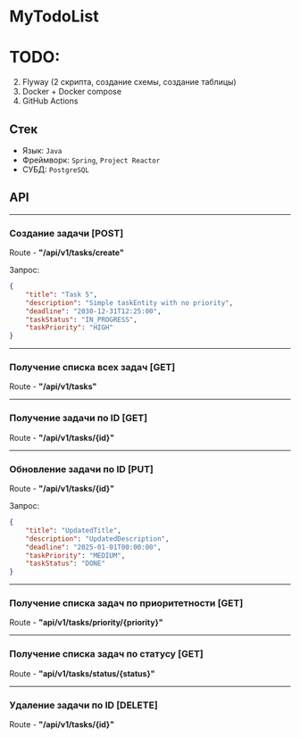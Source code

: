 # MyTodoList

# TODO:
2. Flyway (2 скрипта, создание схемы, создание таблицы)
3. Docker + Docker compose 
4. GitHub Actions

## Стек
- Язык: `Java`
- Фреймворк: `Spring`, `Project Reactor`
- СУБД: `PostgreSQL`

## API

---

### Создание задачи [POST]
Route - **"/api/v1/tasks/create"**

Запрос:
```json
{
    "title": "Task 5",
    "description": "Simple taskEntity with no priority",
    "deadline": "2030-12-31T12:25:00",
    "taskStatus": "IN_PROGRESS",
    "taskPriority": "HIGH"
}
```

---

### Получение списка всех задач [GET]
Route - **"/api/v1/tasks"**

---

### Получение задачи по ID [GET]
Route - **"/api/v1/tasks/{id}"**

---

### Обновление задачи по ID [PUT]
Route - **"/api/v1/tasks/{id}"**

Запрос:
```json
{
    "title": "UpdatedTitle",
    "description": "UpdatedDescription",
    "deadline": "2025-01-01T00:00:00",
    "taskPriority": "MEDIUM",
    "taskStatus": "DONE"
}
```

---

### Получение списка задач по приоритетности [GET]
Route - **"api/v1/tasks/priority/{priority}"**

---

### Получение списка задач по статусу [GET]
Route - **"api/v1/tasks/status/{status}"**

---

### Удаление задачи по ID [DELETE]
Route - **"/api/v1/tasks/{id}"**
